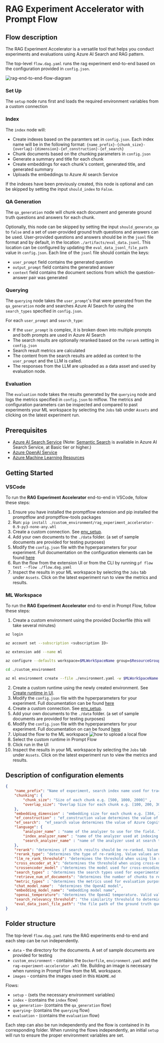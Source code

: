 # **RAG Experiment Accelerator** with Prompt Flow

## Flow description
The RAG Experiment Accelerator is a versatile tool that helps you conduct experiments and evaluations using Azure AI Search and RAG pattern.

The top-level `flow.dag.yaml` runs the rag experiment end-to-end based on the configuration provided in `config.json`.

![rag-end-to-end-flow-diagram](./images/end_to_end_flow_diagram.png)

### Set Up
The `setup` node runs first and loads the required environment variables from a custom connection

### Index
The `index` node will:
- Create indexes based on the paramters set in `config.json`. Each index name will be in the following format: `{name_prefix}-{chunk_size}-{overlap}-{dimension}-{ef_construction}-{ef_search}`
- Chunk documents based on the chunking parameters in `config.json`
- Generate a summary and title for each chunk
- Create embeddings for each chunk's content, generated title, and generated summary
- Uploads the embeddings to Azure AI search Service

If the indexes have been previously created, this node is optional and can be skipped by setting the input `should_index` to `False`.

### QA Generation
The `qa_generation` node will chunk each document and generate ground truth questions and answers for each chunk. 

Optionally, this node can be skipped by setting the input `should_generate_qa` to `false` and a set of user-provided ground truth questions and answers can be used. User-provided questions and answers should be in the `jsonl` file format and by default, in the location `./artifacts/eval_data.jsonl`. This location can be configured by updating the `eval_data_jsonl_file_path` value in `config.json`. Each line of the `jsonl` file should contain the keys:
- `user_prompt` field contains the generated question
- `output_prompt` field contains the generated answer
- `context` field contains the document sections from which the question-answer pair was generated

### Querying
The `querying` node takes the `user_prompt`'s that were generated from the `qa_generation` node and searches Azure AI Search for using the `search_types` specified in `config.json`. 

For each `user_prompt` and `search_type`:
- If the `user_prompt` is complex, it is broken down into multiple prompts and both prompts are used in Azure AI Search
- The search results are optionally reranked based on the `rerank` setting in `config.json`
- Search result metrics are calculated
- The content from the search results are added as context to the `user_prompt` and the LLM is called.
- The responses from the LLM are uploaded as a data asset and used by evaluation node.


### Evaluation
The `evaluation` node takes the results generated by the `querying` node and logs the metrics specified in `config.json` to mlflow. The metrics and configuration parameters can be inspected and compared to past experiments your ML workspace by selecting the `Jobs` tab under `Assets` and clicking on the latest experiment run.


## Prerequisites
- [Azure AI Search Service](https://learn.microsoft.com/en-us/azure/search/search-create-service-portal) (Note: [Semantic Search](https://learn.microsoft.com/en-us/azure/search/search-get-started-semantic?tabs=dotnet) is available in Azure AI Search Service, at Basic tier or higher.)
- [Azure OpenAI Service](https://learn.microsoft.com/en-us/azure/ai-services/openai/overview#how-do-i-get-access-to-azure-openai)
- [Azure Machine Learning Resources](https://learn.microsoft.com/en-us/azure/machine-learning/tutorial-azure-ml-in-a-day?view=azureml-api-2)


## Getting Started

### VSCode
To run the **RAG Experiment Accelerator** end-to-end in VSCode, follow these steps:
1. Ensure you have installed the promptflow extension and pip installed the promptflow and promptflow-tools packages
2. Run: `pip install ./custom_environment/rag_experiment_accelerator-0.9-py3-none-any.whl` 
3. Create a custom connection. See [env_setup](./env_setup.md).
4. Add your own documents to the `./data` folder. (a set of sample documents are provided for testing purposes)
5. Modify the `config.json` file with the hyperparameters for your experiment. Full documentation on the configuration elements can be found [here](#description-of-configuration-elements)
6. Run the flow from the extension UI or from the CLI by running `pf flow test --flow ./flow.dag.yaml`
7. Inspect the results in your ML workspace by selecting the `Jobs` tab under `Assets`. Click on the latest experiment run to view the metrics and results.


### ML Workspace

To run the **RAG Experiment Accelerator** end-to-end in Prompt Flow, follow these steps:

1. Create a custom environment using the provided Dockerfile (this will take several minutes)
```bash
az login

az account set --subscription <subscription ID>

az extension add --name ml

az configure --defaults workspace=$MLWorkSpaceName group=$ResourceGroupName

cd ./custom_environment 

az ml environment create --file ./environment.yaml -w $MLWorkSpaceName
```
2. Create a custom runtime using the newly created environment. See [Create runtime in UI](https://learn.microsoft.com/en-us/azure/machine-learning/prompt-flow/how-to-create-manage-runtime?view=azureml-api-2#create-runtime-in-ui).
3. Modify the `config.json` file with the hyperparameters for your experiment. Full documentation can be found [here](#description-of-configuration-elements)
4. Create a custom connection. See [env_setup](./env_setup.md).
4. Add your own documents to the `./data` folder. (a set of sample documents are provided for testing purposes)
5. Modify the `config.json` file with the hyperparameters for your experiment. Full documentation on can be found [here](#description-of-configuration-elements)
6. Upload the flow to the ML workspace ![how to upload a local flow](./images/upload_local_flow.png)
7. Select the custom runtime in Prompt Flow
8. Click run in the UI
9. Inspect the results in your ML workspace by selecting the `Jobs` tab under `Assets`. Click on the latest experiment run to view the metrics and results.


## Description of configuration elements

```json
{
    "name_prefix": "Name of experiment, search index name used for tracking and comparing jobs",
    "chunking": {
        "chunk_size": "Size of each chunk e.g. [500, 1000, 2000]" ,
        "overlap_size": "Overlap Size for each chunk e.g. [100, 200, 300]" 
    },
    "embedding_dimension" : "embedding size for each chunk e.g. [384, 1024]. Valid values are 384, 768,1024" ,
    "ef_construction" : "ef_construction value determines the value of Azure Cognitive Search vector configuration." ,
    "ef_search":  "ef_search value determines the value of Azure Cognitive Search vector configuration.",
    "language": {
        "analyzer_name" : "name of the analyzer to use for the field. This option can be used only with searchable fields and it can't be set together with either searchAnalyzer or indexAnalyzer.",
        "index_analyzer_name" : "name of the analyzer used at indexing time for the field. This option can be used only with searchable fields. It must be set together with searchAnalyzer and it cannot be set together with the analyzer option.",
        "search_analyzer_name" : "name of the analyzer used at search time for the field. This option can be used only with searchable fields. It must be set together with indexAnalyzer and it cannot be set together with the analyzer option. This property cannot be set to the name of a language analyzer; use the analyzer property instead if you need a language analyzer.",
    },
    "rerank": "determines if search results should be re-ranked. Value values are TRUE or FALSE" ,
    "rerank_type": "determines the type of re-ranking. Value values are llm or crossencoder", 
    "llm_re_rank_threshold": "determines the threshold when using llm re-ranking. Chunks with rank above this number are selected in range from 1 - 10." ,
    "cross_encoder_at_k": "determines the threshold when using cross-encoding re-ranking. Chunks with given rank value are selected." ,
    "crossencoder_model" :"determines the model used for cross-encoding re-ranking step. Valid value is cross-encoder/stsb-roberta-base",
    "search_types" : "determines the search types used for experimentation. Valid value are search_for_match_semantic, search_for_match_Hybrid_multi, search_for_match_Hybrid_cross, search_for_match_text, search_for_match_pure_vector, search_for_match_pure_vector_multi, search_for_match_pure_vector_cross, search_for_manual_hybrid. e.g. ['search_for_manual_hybrid', 'search_for_match_Hybrid_multi','search_for_match_semantic' ]",
    "retrieve_num_of_documents": "determines the number of chunks to retrieve from the search index",
    "metric_types" : "determines the metrics used for evaluation purpose. Valid value are lcsstr, lcsseq, cosine, jaro_winkler, hamming, jaccard, levenshtein, fuzzy, bert_all_MiniLM_L6_v2, bert_base_nli_mean_tokens, bert_large_nli_mean_tokens, bert_large_nli_stsb_mean_tokens, bert_distilbert_base_nli_stsb_mean_tokens, bert_paraphrase_multilingual_MiniLM_L12_v2 llm_context_precision, llm_answer_relevance. e.g ['fuzzy','bert_all_MiniLM_L6_v2','cosine','bert_distilbert_base_nli_stsb_mean_tokens']",
    "chat_model_name":  "determines the OpenAI model",
    "embedding_model_name": "embedding model name",
    "openai_temperature": "determines the OpenAI temperature. Valid value ranges from 0 to 1.",
    "search_relevancy_threshold": "the similarity threshold to determine if a doc is relevant. Valid ranges are from 0.0 to 1.0",
    "eval_data_jsonl_file_path": "the file path of the ground truth questions and answers. This must be a jsonl file and each line should contain the keys: user_prompt (question), output_prompt (answer), context (the document context that contains the answer)"
}
```

## Folder structure

The top-level `flow.dag.yaml` runs the RAG experiments end-to-end and each step can be run independently.

- `data` - the directory for the documents. A set of sample documents are provided for testing
- `custom_environment` - contains the `Dockerfile`, `environment.yaml` and the `rag-experiment-accelerator` `.whl` file. Building an image is necessary when running in Prompt Flow from the ML workspace.
- `images` - contains the images used in this `README.md`

Flows:
- `setup` - (sets the necessary environment variables)
- `index` - (contains the `index` flow)
- `qa_generation`- (contains the `qa_generation` flow)
- `querying`- (contains the `querying` flow)
- `evaluation` - (contains the `evaluation` flow)

Each step can also be run independently and the flow is contained in its corresponding folder. When running the flows independently, an initial `setup` will run to ensure the proper environment variables are set.
